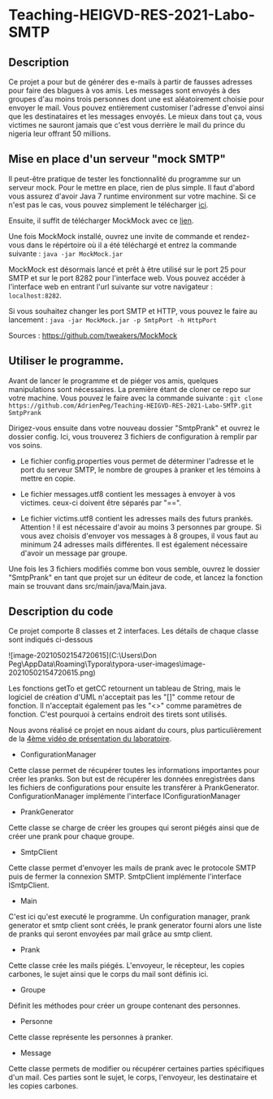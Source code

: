 # Teaching-HEIGVD-RES-2021-Labo-SMTP

## Description

Ce projet a pour but de générer des e-mails à partir de fausses adresses pour faire des blagues à vos amis. Les messages sont envoyés à des groupes d'au moins trois personnes dont une est aléatoirement choisie pour envoyer le mail.  Vous pouvez entièrement customiser l'adresse d'envoi ainsi que les destinataires et les messages envoyés. Le mieux dans tout ça, vous victimes ne sauront jamais que c'est vous derrière le mail du prince du nigeria leur offrant 50 millions. 


## Mise en place d'un serveur "mock SMTP"

Il peut-être pratique de tester les fonctionnalité du programme sur un serveur mock. Pour le mettre en place, rien de plus simple. Il faut d'abord vous assurez d'avoir Java 7 runtime environment sur votre machine. Si ce n'est pas le cas, vous pouvez simplement le télécharger [ici](http://www.oracle.com/technetwork/java/javase/downloads/java-se-jre-7-download-432155.html). 

Ensuite, il suffit de télécharger MockMock avec ce [lien](https://github.com/tweakers-dev/MockMock/blob/master/release/MockMock.jar?raw=true).

Une fois MockMock installé, ouvrez une invite de commande et rendez-vous dans le répértoire où il a été téléchargé et entrez la commande suivante : `java -jar MockMock.jar` 

MockMock est désormais lancé et prêt à être utilisé sur le port 25 pour SMTP et sur le port 8282 pour l'interface web. Vous pouvez accéder à l'interface web en entrant l'url suivante sur votre navigateur : `localhost:8282`. 

Si vous souhaitez changer les port SMTP et HTTP, vous pouvez le faire au lancement : `java -jar MockMock.jar -p SmtpPort -h HttpPort`

Sources : https://github.com/tweakers/MockMock

## Utiliser le programme.

Avant de lancer le programme et de piéger vos amis, quelques manipulations sont nécessaires. La première étant de cloner ce repo sur votre machine. Vous pouvez le faire avec la commande suivante : `git clone https://github.com/AdrienPeg/Teaching-HEIGVD-RES-2021-Labo-SMTP.git SmtpPrank`

Dirigez-vous ensuite dans votre nouveau dossier "SmtpPrank" et ouvrez le dossier config. Ici, vous trouverez 3 fichiers de configuration à remplir par vos soins.

- Le fichier config.properties vous permet de déterminer l'adresse et le port du serveur SMTP, le nombre de groupes à pranker et les témoins à mettre en copie.

- Le fichier messages.utf8 contient les messages à envoyer à vos victimes. ceux-ci doivent être séparés par "==".
- Le fichier victims.utf8 contient les adresses mails des futurs prankés. Attention ! il est nécessaire d'avoir au moins 3 personnes par groupe. Si vous avez choisis d'envoyer vos messages à 8 groupes, il vous faut au minimum 24 adresses mails différentes. Il est également nécessaire d'avoir un message par groupe.

Une fois les 3 fichiers modifiés comme bon vous semble, ouvrez le dossier "SmtpPrank" en tant que projet sur un éditeur de code, et lancez la fonction main se trouvant dans src/main/java/Main.java. 


## Description du code

Ce projet comporte 8 classes et 2 interfaces. Les détails de chaque classe sont indiqués ci-dessous

![image-20210502154720615](C:\Users\Don Peg\AppData\Roaming\Typora\typora-user-images\image-20210502154720615.png)

Les fonctions getTo et getCC retournent un tableau de String, mais le logiciel de création d'UML n'acceptait pas les "[]" comme retour de fonction. Il n'acceptait également pas les "<>" comme paramètres de fonction. C'est pourquoi à certains endroit des tirets sont utilisés.

Nous avons réalisé ce projet en nous aidant du cours, plus particulièrement de la [4ème vidéo de présentation du laboratoire](https://www.youtube.com/watch?v=OrSdRCt_6YQ). 

- ConfigurationManager 

Cette classe permet de récupérer toutes les informations importantes pour créer les pranks. Son but est de récupérer les données enregistrées dans les fichiers de configurations pour ensuite les transférer à PrankGenerator. ConfigurationManager implémente l'interface IConfigurationManager

- PrankGenerator

Cette classe se charge de créer les groupes qui seront piégés ainsi que de créer une prank pour chaque groupe.

- SmtpClient

Cette classe permet d'envoyer les mails de prank avec le protocole SMTP puis de fermer la connexion SMTP. SmtpClient implémente l'interface ISmtpClient.

- Main

C'est ici qu'est executé le programme. Un configuration manager, prank generator et smtp client sont créés, le prank generator fourni alors une liste de pranks qui seront envoyées par mail grâce au smtp client.

- Prank

Cette classe crée les mails piégés. L'envoyeur, le récepteur, les copies carbones, le sujet ainsi que le corps du mail sont définis ici.

- Groupe

Définit les méthodes pour créer un groupe contenant des personnes.

- Personne

Cette classe représente les personnes à pranker.

- Message     

Cette classe permets de modifier ou récupérer certaines parties spécifiques d'un mail. Ces parties sont le sujet, le corps, l'envoyeur, les destinataire et les copies carbones.